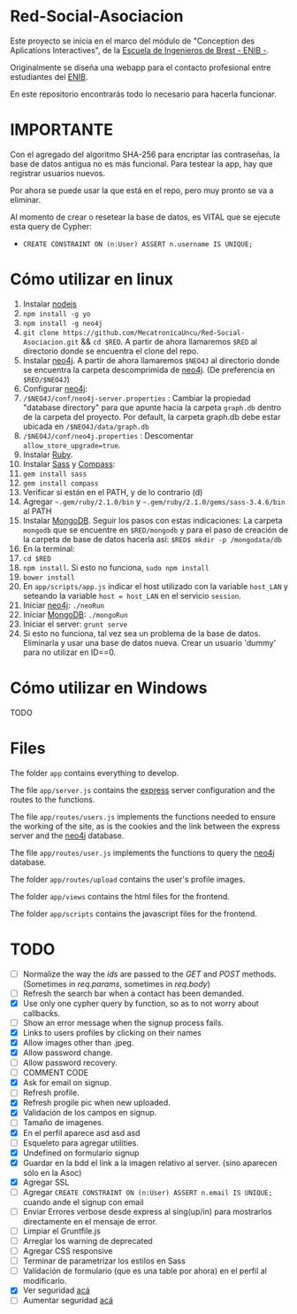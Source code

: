 Red-Social-Asociacion
==========

Este proyecto se inicia en el marco del módulo de "Conception des Aplications Interactives", de la [Escuela de Ingenieros de Brest - ENIB -](http://www.enib.fr/index.php/en/).

Originalmente se diseña una webapp para el contacto profesional entre estudiantes del [ENIB](http://www.enib.fr/index.php/en/).

En este repositorio encontrarás todo lo necesario para hacerla funcionar.

IMPORTANTE
==================

Con el agregado del algoritmo SHA-256 para encriptar las contraseñas, la base de datos antigua no es más funcional. Para testear la app, hay que registrar usuarios nuevos.

Por ahora se puede usar la que está en el repo, pero muy pronto se va a eliminar.

Al momento de crear o resetear la base de datos, es VITAL que se ejecute esta query de Cypher:
 - ```CREATE CONSTRAINT ON (n:User) ASSERT n.username IS UNIQUE;```

Cómo utilizar en linux
===================

1. Instalar [nodejs](http://nodejs.org/)
2. ```npm install -g yo```
3. ```npm install -g neo4j```
4. ```git clone https://github.com/MecatronicaUncu/Red-Social-Asociacion.git``` && ```cd $RED```. A partir de ahora llamaremos ```$RED``` al directorio donde se encuentra el clone del repo.
5. Instalar [neo4j](http://neo4j.org/). A partir de ahora llamaremos ```$NEO4J``` al directorio donde se encuentra la carpeta descomprimida de [neo4j](http://neo4j.org/). (De preferencia en ```$RED/$NEO4J```)
6. Configurar [neo4j](http://neo4j.org/): 
  1. ```/$NEO4J/conf/neo4j-server.properties``` : Cambiar la propiedad "database directory" para que apunte hacia la carpeta ```graph.db``` dentro de la carpeta del proyecto. Por default, la carpeta graph.db debe estar ubicada en ```/$NEO4J/data/graph.db```
  2. ```/$NEO4J/conf/neo4j.properties``` : Descomentar ```allow_store_upgrade=true```.
7. Instalar [Ruby](https://www.ruby-lang.org/es/).
8. Instalar [Sass](http://sass-lang.com/) y [Compass](http://compass-style.org):
  1. ```gem install sass```
  2. ```gem install compass```
  3. Verificar si están en el PATH, y de lo contrario (d)
  4. Agregar ```~.gem/ruby/2.1.0/bin``` y ```~.gem/ruby/2.1.0/gems/sass-3.4.6/bin``` al PATH
9. Instalar [MongoDB](http://docs.mongodb.org/manual/tutorial/install-mongodb-on-linux/). Seguir los pasos con estas indicaciones: La carpeta ```mongodb``` que se encuentre en ```$RED/mongodb``` y para el paso de creación de la carpeta de base de datos hacerla así: ```$RED$ mkdir -p /mongodata/db```
10. En la terminal:
  1. ```cd $RED```
  2. ```npm install```. Si esto no funciona, ```sudo npm install```
  3. ```bower install```
11. En ```app/scripts/app.js``` indicar el host utilizado con la variable ```host_LAN``` y seteando la variable ```host = host_LAN``` en el servicio ```session```.
12. Iniciar [neo4j](http://neo4j.org/): ```./neoRun```
13. Iniciar [MongoDB](http://www.mongodb.org/): ```./mongoRun```
14. Iniciar el server: ```grunt serve```
15. Si esto no funciona, tal vez sea un problema de la base de datos. Eliminarla y usar una base de datos nueva. Crear un usuario 'dummy' para no utilizar en ID==0.

Cómo utilizar en Windows
===================

TODO

Files
===================

The folder ```app``` contains everything to develop.

The file ```app/server.js``` contains the [express](http://expressjs.com/) server configuration and the routes to the functions.

The file ```app/routes/users.js``` implements the functions needed to ensure the working of the site, as is the cookies and the link between the express server and the [neo4j](http://neo4j.org/) database.

The file ```app/routes/user.js``` implements the functions to query the [neo4j](http://neo4j.org/) database.

The folder ```app/routes/upload``` contains the user's profile images.

The folder ```app/views``` contains the html files for the frontend.

The folder ```app/scripts``` contains the javascript files for the frontend.

TODO
===================

- [ ] Normalize the way the _ids_ are passed to the _GET_ and _POST_ methods. (Sometimes in _req.params_, sometimes in _req.body_)
- [ ] Refresh the search bar when a contact has been demanded.
- [x] Use only one cypher query by function, so as to not worry about callbacks.
- [ ] Show an error message when the signup process fails.
- [x] Links to users profiles by clicking on their names
- [x] Allow images other than .jpeg.
- [x] Allow password change.
- [ ] Allow password recovery.
- [ ] COMMENT CODE
- [x] Ask for email on signup.
- [ ] Refresh profile.
- [x] Refresh progile pic when new uploaded.
- [x] Validación de los campos en signup.
- [ ] Tamaño de imagenes.
- [x] En el perfil aparece asd asd asd
- [ ] Esqueleto para agregar utilities.
- [x] Undefined on formulario signup
- [x] Guardar en la bdd el link a la imagen relativo al server. (sino aparecen sólo en la Asoc) 
- [x] Agregar SSL
- [ ] Agregar ```CREATE CONSTRAINT ON (n:User) ASSERT n.email IS UNIQUE;``` cuando ande el signup con email
- [ ] Enviar Errores verbose desde express al sing(up/in) para mostrarlos directamente en el mensaje de error.
- [ ] Limpiar el Gruntfile.js
- [ ] Arreglar los warning de deprecated
- [ ] Agregar CSS responsive
- [ ] Terminar de parametrizar los estilos en Sass
- [ ] Validación de formulario (que es una table por ahora) en el perfil al modificarlo.
- [x] Ver seguridad [acá](https://crackstation.net/hashing-security.htm)
- [ ] Aumentar seguridad [acá](https://crackstation.net/hashing-security.htm)